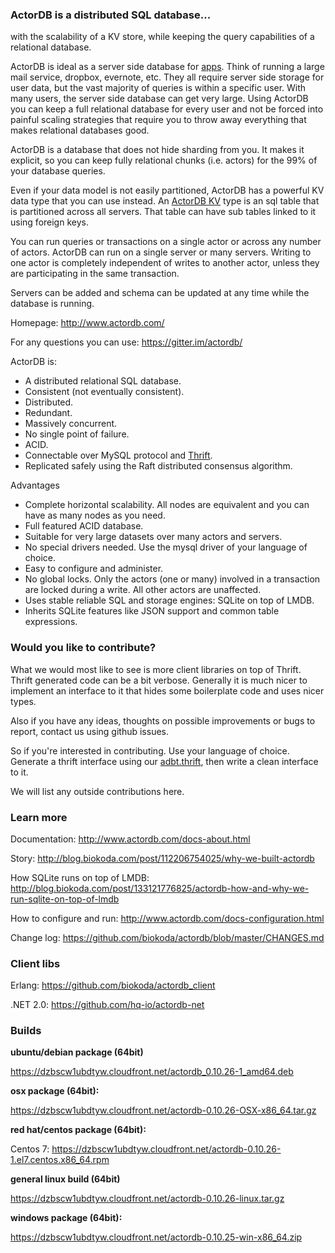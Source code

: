 ### ActorDB is a distributed SQL database...

with the scalability of a KV store, while keeping the query capabilities of a relational database.

ActorDB is ideal as a server side database for [apps](http://www.actordb.com/docs-examples.html#example_filesync). Think of running a large mail service, dropbox, evernote, etc. They all require server side storage for user data, but the vast majority of queries is within a specific user. With many users, the server side database can get very large. Using ActorDB you can keep a full relational database for every user and not be forced into painful scaling strategies that require you to throw away everything that makes relational databases good.

ActorDB is a database that does not hide sharding from you. It makes it explicit, so you can keep fully relational chunks (i.e. actors) for the 99% of your database queries.

Even if your data model is not easily partitioned, ActorDB has a powerful KV data type that you can use instead. An [ActorDB KV](http://www.actordb.com/docs-kvstore.html#about_kv_store) type is an sql table that is partitioned across all servers. That table can have sub tables linked to it using foreign keys.

You can run queries or transactions on a single actor or across any number of actors. ActorDB can run on a single server or many servers. Writing to one actor is completely independent of writes to another actor, unless they are participating in the same transaction.

Servers can be added and schema can be updated at any time while the database is running.

Homepage: http://www.actordb.com/

For any questions you can use: https://gitter.im/actordb/

ActorDB is:

*   A distributed relational SQL database.
*   Consistent (not eventually consistent).
*   Distributed.
*   Redundant.
*   Massively concurrent.
*   No single point of failure.
*   ACID.
*   Connectable over MySQL protocol and [Thrift](https://github.com/biokoda/actordb/blob/master/adbt.thrift).
*   Replicated safely using the Raft distributed consensus algorithm.

Advantages

*   Complete horizontal scalability. All nodes are equivalent and you can have as many nodes as you need.
*   Full featured ACID database.
*   Suitable for very large datasets over many actors and servers.
*   No special drivers needed. Use the mysql driver of your language of choice.
*   Easy to configure and administer.
*   No global locks. Only the actors (one or many) involved in a transaction are locked during a write. All other actors are unaffected.
*   Uses stable reliable SQL and storage engines: SQLite on top of LMDB.
*   Inherits SQLite features like JSON support and common table expressions.

### Would you like to contribute?

What we would most like to see is more client libraries on top of Thrift. Thrift generated code can be a bit verbose. Generally it is much nicer to implement an interface to it that hides some boilerplate code and uses nicer types.

Also if you have any ideas, thoughts on possible improvements or bugs to report, contact us using github issues.

So if you're interested in contributing. Use your language of choice. Generate a thrift interface using our [adbt.thrift](https://github.com/biokoda/actordb/blob/master/adbt.thrift), then write a clean interface to it.

We will list any outside contributions here.

### Learn more

Documentation: http://www.actordb.com/docs-about.html

Story: http://blog.biokoda.com/post/112206754025/why-we-built-actordb

How SQLite runs on top of LMDB: http://blog.biokoda.com/post/133121776825/actordb-how-and-why-we-run-sqlite-on-top-of-lmdb

How to configure and run: http://www.actordb.com/docs-configuration.html

Change log: https://github.com/biokoda/actordb/blob/master/CHANGES.md

### Client libs

Erlang: https://github.com/biokoda/actordb_client

.NET 2.0: https://github.com/hq-io/actordb-net

### Builds

**ubuntu/debian package (64bit)**

https://dzbscw1ubdtyw.cloudfront.net/actordb_0.10.26-1_amd64.deb

**osx package (64bit):**

https://dzbscw1ubdtyw.cloudfront.net/actordb-0.10.26-OSX-x86_64.tar.gz

**red hat/centos package (64bit):**

Centos 7: https://dzbscw1ubdtyw.cloudfront.net/actordb-0.10.26-1.el7.centos.x86_64.rpm

**general linux build (64bit)**

https://dzbscw1ubdtyw.cloudfront.net/actordb-0.10.26-linux.tar.gz

**windows package (64bit):**

https://dzbscw1ubdtyw.cloudfront.net/actordb-0.10.25-win-x86_64.zip
